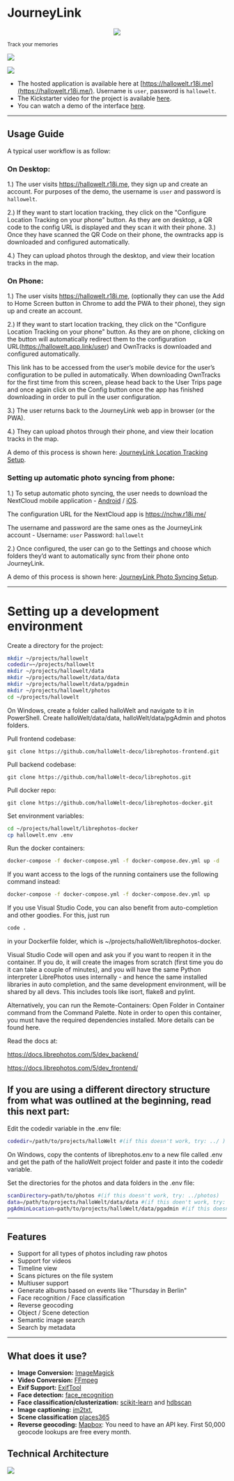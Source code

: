 # JourneyLink
<p align="center">
  <img src="https://github.com/halloWelt-deco/librephotos/blob/dev/screenshots/logo-white.png?raw=true" />
</p>
<sub>Track your memories</sub>

![](https://github.com/halloWelt-deco/librephotos/blob/dev/screenshots/jl-dash.png?raw=true)

![](https://github.com/halloWelt-deco/librephotos/blob/dev/screenshots/journeylink.png?raw=true)

- The hosted application is available here at [https://hallowelt.r18i.me](https://hallowelt.r18i.me/). Username is ```user```, password is ```hallowelt```.
- The Kickstarter video for the project is available [here]().
- You can watch a demo of the interface [here](https://drive.google.com/file/d/12ieg5h2e1IVvF9cSXfctiMNAWiMT3QmY/view?usp=sharing).

---
## Usage Guide

A typical user workflow is as follow:

### On Desktop:

1.) The user visits https://hallowelt.r18i.me, they sign up and create an account. For purposes of the demo, the username is ```user``` and password is ```hallowelt```.

2.) If they want to start location tracking, they click on the "Configure Location Tracking on your phone" button. As they are on desktop, a QR code to the config URL is displayed and they scan it with their phone.
3.) Once they have scanned the QR Code on their phone, the owntracks app is downloaded and configured automatically.

4.) They can upload photos through the desktop, and view their location tracks in the map.

### On Phone:

1.) The user visits https://hallowelt.r18i.me, (optionally they can use the Add to Home Screen button in Chrome to add the PWA to their phone), they sign up and create an account.

2.) If they want to start location tracking, they click on the "Configure Location Tracking on your phone" button. As they are on phone, clicking on the button will automatically redirect them to the configuration URL(https://hallowelt.app.link/user) and OwnTracks is downloaded and configured automatically.

This link has to be accessed from the user’s mobile device for the user’s configuration to be pulled in automatically.  When downloading OwnTracks for the first time from this screen, please head back to the User Trips page and once again click on the Config button once the app has finished downloading in order to pull in the user configuration.

3.) The user returns back to the JourneyLink web app in browser (or the PWA).

4.) They can upload photos through their phone, and view their location tracks in the map.

A demo of this process is shown here: [JourneyLink Location Tracking Setup](https://drive.google.com/file/d/1lPj0mJ1qofD7UmBRM7p3a17qmehmz6G5/view?usp=sharing).

### Setting up automatic photo syncing from phone:
1.) To setup automatic photo syncing, the user needs to download the NextCloud mobile application - [Android](https://play.google.com/store/apps/details?id=com.nextcloud.client) / [iOS](https://apps.apple.com/au/app/nextcloud/id1125420102).

The configuration URL for the NextCloud app is https://nchw.r18i.me/

The username and password are the same ones as the JourneyLink account - Username: ```user``` Password: ```hallowelt```

2.) Once configured, the user can go to the Settings and choose which folders they’d want to automatically sync from their phone onto JourneyLink. 

A demo of this process is shown here: [JourneyLink Photo Syncing Setup](https://drive.google.com/file/d/1lITccxy385yTOoXH5hG8iUXRrOjvF3SA/view?usp=sharing).

---
# Setting up a development environment

Create a directory for the project:

```sh
mkdir ~/projects/hallowelt
codedir=~/projects/hallowelt
mkdir ~/projects/hallowelt/data
mkdir ~/projects/hallowelt/data/data
mkdir ~/projects/hallowelt/data/pgadmin
mkdir ~/projects/hallowelt/photos
cd ~/projects/hallowelt
```

On Windows, create a folder called halloWelt and navigate to it in PowerShell. Create halloWelt/data/data, halloWelt/data/pgAdmin and photos folders.

Pull frontend codebase:

```git
git clone https://github.com/halloWelt-deco/librephotos-frontend.git
```

Pull backend codebase:

```git
git clone https://github.com/halloWelt-deco/librephotos.git
```

Pull docker repo:

```git
git clone https://github.com/halloWelt-deco/librephotos-docker.git
```

Set environment variables:

```sh
cd ~/projects/hallowelt/librephotos-docker
cp hallowelt.env .env
```

Run the docker containers:

```sh
docker-compose -f docker-compose.yml -f docker-compose.dev.yml up -d
```

If you want access to the logs of the running containers use the following command instead:

```sh
docker-compose -f docker-compose.yml -f docker-compose.dev.yml up
```

If you use Visual Studio Code, you can also benefit from auto-completion and other goodies. For this, just run 

```sh
code .
```

in your Dockerfile folder, which is ~/projects/halloWelt/librephotos-docker.

Visual Studio Code will open and ask you if you want to reopen it in the container. If you do, it will create the images from scratch (first time you do it can take a couple of minutes), and you will have the same Python interpreter LibrePhotos uses internally - and hence the same installed libraries in auto completion, and the same development environment, will be shared by all devs. This includes tools like isort, flake8 and pylint.

Alternatively, you can run the Remote-Containers: Open Folder in Container command from the Command Palette. Note in order to open this container, you must have the required dependencies installed. More details can be found here.

Read the docs at:

https://docs.librephotos.com/5/dev_backend/

https://docs.librephotos.com/5/dev_frontend/


## If you are using a different directory structure from what was outlined at the beginning, read this next part:

Edit the codedir variable in the .env file:

```sh
codedir=/path/to/projects/halloWelt #(if this doesn't work, try: ../ )
```

On Windows, copy the contents of librephotos.env to a new file called .env and get the path of the halloWelt project folder and paste it into the codedir variable.

Set the directories for the photos and data folders in the .env file:

```sh
scanDirectory=path/to/photos #(if this doesn't work, try: ../photos)
data=/path/to/projects/halloWelt/data/data #(if this doen't work, try: ../data/data)
pgAdminLocation=path/to/projects/halloWelt/data/pgadmin #(if this doesn't work, try: ../data/pgAdmin)
```
---
## Features

  - Support for all types of photos including raw photos
  - Support for videos
  - Timeline view
  - Scans pictures on the file system
  - Multiuser support
  - Generate albums based on events like "Thursday in Berlin"
  - Face recognition / Face classification
  - Reverse geocoding
  - Object / Scene detection
  - Semantic image search
  - Search by metadata

---
## What does it use?

- **Image Conversion:** [ImageMagick](https://github.com/ImageMagick/ImageMagick) 
- **Video Conversion:** [FFmpeg](https://github.com/FFmpeg/FFmpeg)
- **Exif Support:** [ExifTool](https://github.com/exiftool/exiftool)
- **Face detection:** [face_recognition](https://github.com/ageitgey/face_recognition) 
- **Face classification/clusterization:** [scikit-learn](https://scikit-learn.org/) and [hdbscan](https://github.com/scikit-learn-contrib/hdbscan)
- **Image captioning:** [im2txt](https://github.com/HughKu/Im2txt), 
- **Scene classification** [places365](http://places.csail.mit.edu/)
- **Reverse geocoding:** [Mapbox](https://www.mapbox.com/): You need to have an API key. First 50,000 geocode lookups are free every month.

## Technical Architecture
![](https://github.com/halloWelt-deco/librephotos/blob/dev/screenshots/JourneyLink_Tech_Architecture.jpg?raw=true)

